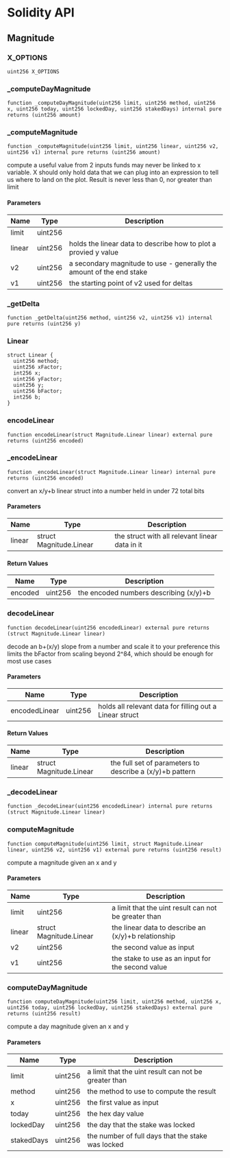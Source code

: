 # Solidity API

## Magnitude

### X_OPTIONS

```solidity
uint256 X_OPTIONS
```

### _computeDayMagnitude

```solidity
function _computeDayMagnitude(uint256 limit, uint256 method, uint256 x, uint256 today, uint256 lockedDay, uint256 stakedDays) internal pure returns (uint256 amount)
```

### _computeMagnitude

```solidity
function _computeMagnitude(uint256 limit, uint256 linear, uint256 v2, uint256 v1) internal pure returns (uint256 amount)
```

compute a useful value from 2 inputs
funds may never be linked to x variable. X should only hold data that we can plug into
an expression to tell us where to land on the plot. Result is never less than 0, nor greater than limit

#### Parameters

| Name | Type | Description |
| ---- | ---- | ----------- |
| limit | uint256 |  |
| linear | uint256 | holds the linear data to describe how to plot a provied y value |
| v2 | uint256 | a secondary magnitude to use - generally the amount of the end stake |
| v1 | uint256 | the starting point of v2 used for deltas |

### _getDelta

```solidity
function _getDelta(uint256 method, uint256 v2, uint256 v1) internal pure returns (uint256 y)
```

### Linear

```solidity
struct Linear {
  uint256 method;
  uint256 xFactor;
  int256 x;
  uint256 yFactor;
  uint256 y;
  uint256 bFactor;
  int256 b;
}
```

### encodeLinear

```solidity
function encodeLinear(struct Magnitude.Linear linear) external pure returns (uint256 encoded)
```

### _encodeLinear

```solidity
function _encodeLinear(struct Magnitude.Linear linear) internal pure returns (uint256 encoded)
```

convert an x/y+b linear struct into a number held in under 72 total bits

#### Parameters

| Name | Type | Description |
| ---- | ---- | ----------- |
| linear | struct Magnitude.Linear | the struct with all relevant linear data in it |

#### Return Values

| Name | Type | Description |
| ---- | ---- | ----------- |
| encoded | uint256 | the encoded numbers describing (x/y)+b |

### decodeLinear

```solidity
function decodeLinear(uint256 encodedLinear) external pure returns (struct Magnitude.Linear linear)
```

decode an b+(x/y) slope from a number and scale it to your preference
this limits the bFactor from scaling beyond 2^84, which should be enough for most use cases

#### Parameters

| Name | Type | Description |
| ---- | ---- | ----------- |
| encodedLinear | uint256 | holds all relevant data for filling out a Linear struct |

#### Return Values

| Name | Type | Description |
| ---- | ---- | ----------- |
| linear | struct Magnitude.Linear | the full set of parameters to describe a (x/y)+b pattern |

### _decodeLinear

```solidity
function _decodeLinear(uint256 encodedLinear) internal pure returns (struct Magnitude.Linear linear)
```

### computeMagnitude

```solidity
function computeMagnitude(uint256 limit, struct Magnitude.Linear linear, uint256 v2, uint256 v1) external pure returns (uint256 result)
```

compute a magnitude given an x and y

#### Parameters

| Name | Type | Description |
| ---- | ---- | ----------- |
| limit | uint256 | a limit that the uint result can not be greater than |
| linear | struct Magnitude.Linear | the linear data to describe an (x/y)+b relationship |
| v2 | uint256 | the second value as input |
| v1 | uint256 | the stake to use as an input for the second value |

### computeDayMagnitude

```solidity
function computeDayMagnitude(uint256 limit, uint256 method, uint256 x, uint256 today, uint256 lockedDay, uint256 stakedDays) external pure returns (uint256 result)
```

compute a day magnitude given an x and y

#### Parameters

| Name | Type | Description |
| ---- | ---- | ----------- |
| limit | uint256 | a limit that the uint result can not be greater than |
| method | uint256 | the method to use to compute the result |
| x | uint256 | the first value as input |
| today | uint256 | the hex day value |
| lockedDay | uint256 | the day that the stake was locked |
| stakedDays | uint256 | the number of full days that the stake was locked |


